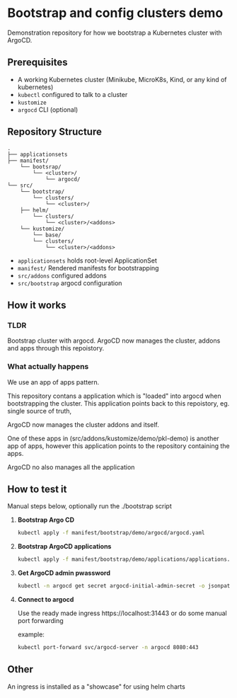 # Bootstrap and config clusters demo

Demonstration repository for how we bootstrap a Kubernetes cluster with ArgoCD.

## Prerequisites

- A working Kubernetes cluster (Minikube, MicroK8s, Kind, or any kind of kubernetes)
- `kubectl` configured to talk to a cluster
- `kustomize`
- `argocd` CLI (optional)

## Repository Structure

```text
.
├── applicationsets
├── manifest/
    └── bootsrap/
        └── <cluster>/
            └── argocd/
└── src/
    └── bootstrap/
        └── clusters/
            └── <cluster>/
    ├── helm/
        └── clusters/
            └── <cluster>/<addons>
    └── kustomize/
        └── base/
        └── clusters/
            └── <cluster>/<addons>
```

- `applicationsets` holds root-level ApplicationSet
- `manifest/` Rendered manifests for bootstrapping
- `src/addons` configured addons
- `src/bootstrap` argocd configuration

## How it works

### TLDR

Bootstrap cluster with argocd.
ArgoCD now manages the cluster, addons and apps through this repoistory.

### What actually happens

We use an app of apps pattern.

This repository contans a application which is "loaded" into argocd when bootstrapping the cluster.
This application points back to this repoistory, eg. single source of truth,

ArgoCD now manages the cluster addons and itself.

One of these apps in (src/addons/kustomize/demo/pkl-demo) is another app of apps, however this application points to the repository containing the apps.

ArgoCD no also manages all the application

## How to test it

Manual steps below, optionally run the ./bootstrap script

1. **Bootstrap Argo CD**

    ```bash
    kubectl apply -f manifest/bootstrap/demo/argocd/argocd.yaml
    ```

2. **Bootstrap ArgoCD applications**

    ```bash
    kubectl apply -f manifest/bootstrap/demo/applications/applications.yaml
    ```

3. **Get ArgoCD admin pwassword**

    ```bash
    kubectl -n argocd get secret argocd-initial-admin-secret -o jsonpath="{.data.password}" | base64 -d; echo
    ```

4. **Connect to argocd**

    Use the ready made ingress https://localhost:31443 or do some manual port forwarding

    example:

    ```bash
    kubectl port-forward svc/argocd-server -n argocd 8080:443
    ```

## Other

An ingress is installed as a "showcase" for using helm charts
